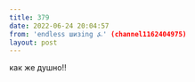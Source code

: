 ```yaml
---
title: 379
date: 2022-06-24 20:04:57
from: 'endless шизing ⍼' (channel1162404975)
layout: post
---
```


как же душно!!
